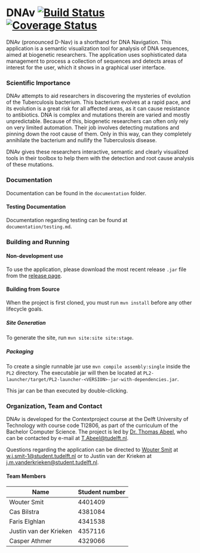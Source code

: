 # DNAv [![Build Status](https://travis-ci.org/ProgrammingLife2016/PL2-2016.svg?branch=dev)](https://travis-ci.org/ProgrammingLife2016/PL2-2016) [![Coverage Status](https://coveralls.io/repos/github/ProgrammingLife2016/PL2-2016/badge.svg?branch=dev)](https://coveralls.io/github/ProgrammingLife2016/PL2-2016?branch=dev)

DNAv (pronounced D-Nav) is a shorthand for DNA Navigation. This application is a semantic visualization tool for analysis of DNA sequences, aimed at biogenetic researchers. The application uses sophisticated data management to process a collection of sequences and detects areas of interest for the user, which it shows in a graphical user interface.

### Scientific Importance
DNAv attempts to aid researchers in discovering the mysteries of evolution of the Tuberculosis bacterium. This bacterium evolves at a rapid pace, and its evolution is a great risk for all affected areas, as it can cause resistance to antibiotics. 
DNA is complex and mutations therein are varied and mostly unpredictable. Because of this, biogenetic researchers can often only rely on very limited automation. Their job involves detecting mutations and pinning down the root cause of them. Only in this way, can they completely annihilate the bacterium and nullify the Tuberculosis disease.

DNAv gives these researchers interactive, semantic and clearly visualized tools in their toolbox to help them with the detection and root cause analysis of these mutations.

### Documentation
Documentation can be found in the `documentation` folder.

#### Testing Documentation
Documentation regarding testing can be found at `documentation/testing.md`.

### Building and Running
#### Non-development use
To use the application, please download the most recent release `.jar` file from the [release page](https://github.com/ProgrammingLife2016/PL2-2016/releases).

#### Building from Source
When the project is first cloned, you must run `mvn install` before any other lifecycle goals.
##### Site Generation
To generate the site, run `mvn site:site site:stage`.

##### Packaging
To create a single runnable jar use `mvn compile assembly:single` inside the `PL2` directory. The executable jar will then be located at `PL2-launcher/target/PL2-launcher-<VERSION>-jar-with-dependencies.jar`.

This jar can be than executed by double-clicking.

### Organization, Team and Contact
DNAv is developed for the Contextproject course at the Delft University of Technology with course code TI2806, as part of the curriculum of the Bachelor Computer Science. The project is led by [Dr. Thomas Abeel](http://www.abeel.be/), who can be contacted by e-mail at [T.Abeel@tudelft.nl](mailto:T.Abeel@tudelft.nl).

Questions regarding the application can be directed to [Wouter Smit](https://github.com/Pathemeous) at [w.j.smit-1@student.tudelft.nl](mailto:w.j.smit-1@student.tudelft.nl) or to Justin van der Krieken at [j.m.vanderkrieken@student.tudelft.nl](mailto:j.m.vanderkrieken@student.tudelft.nl).

#### Team Members
Name | Student number
---|---
Wouter Smit | 4401409
Cas Bilstra | 4381084
Faris Elghlan | 4341538
Justin van der Krieken | 4357116
Casper Athmer | 4329066

